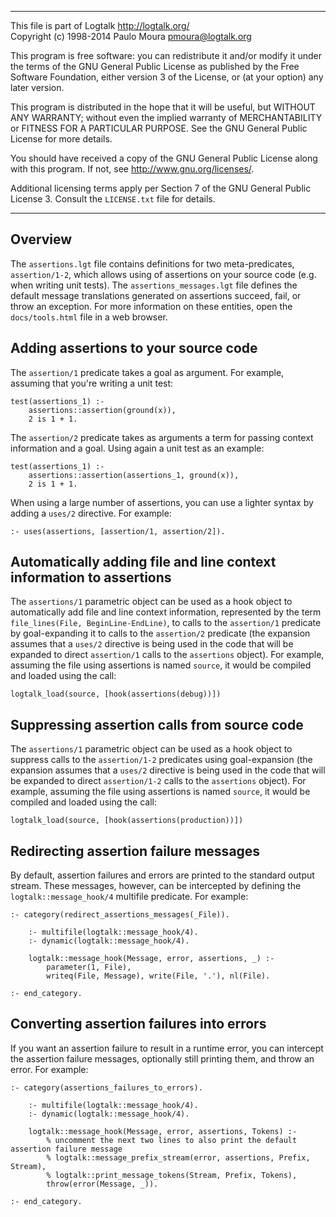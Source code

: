 
________________________________________________________________________

This file is part of Logtalk <http://logtalk.org/>  
Copyright (c) 1998-2014 Paulo Moura <pmoura@logtalk.org>

This program is free software: you can redistribute it and/or modify
it under the terms of the GNU General Public License as published by
the Free Software Foundation, either version 3 of the License, or
(at your option) any later version.

This program is distributed in the hope that it will be useful,
but WITHOUT ANY WARRANTY; without even the implied warranty of
MERCHANTABILITY or FITNESS FOR A PARTICULAR PURPOSE.  See the
GNU General Public License for more details.

You should have received a copy of the GNU General Public License
along with this program.  If not, see <http://www.gnu.org/licenses/>.

Additional licensing terms apply per Section 7 of the GNU General
Public License 3. Consult the `LICENSE.txt` file for details.
________________________________________________________________________


Overview
--------

The `assertions.lgt` file contains definitions for two meta-predicates,
`assertion/1-2`, which allows using of assertions on your source code
(e.g. when writing unit tests). The `assertions_messages.lgt` file defines
the default message translations generated on assertions succeed, fail, or
throw an exception. For more information on these entities, open the
`docs/tools.html` file in a web browser.


Adding assertions to your source code
-------------------------------------

The `assertion/1` predicate takes a goal as argument. For example,
assuming that you're writing a unit test:

	test(assertions_1) :-
		assertions::assertion(ground(x)),
		2 is 1 + 1.

The `assertion/2` predicate takes as arguments a term for passing
context information and a goal. Using again a unit test as an example:

	test(assertions_1) :-
		assertions::assertion(assertions_1, ground(x)),
		2 is 1 + 1.

When using a large number of assertions, you can use a lighter syntax
by adding a `uses/2` directive. For example:

	:- uses(assertions, [assertion/1, assertion/2]).


Automatically adding file and line context information to assertions
--------------------------------------------------------------------

The `assertions/1` parametric object can be used as a hook object to
automatically add file and line context information, represented by the
term `file_lines(File, BeginLine-EndLine)`, to calls to the `assertion/1`
predicate by goal-expanding it to calls to the `assertion/2` predicate
(the expansion assumes that a `uses/2` directive is being used in the code
that will be expanded to direct `assertion/1` calls to the `assertions`
object). For example, assuming the file using assertions is named `source`,
it would be compiled and loaded using the call:

	logtalk_load(source, [hook(assertions(debug))])


Suppressing assertion calls from source code
--------------------------------------------

The `assertions/1` parametric object can be used as a hook object to
suppress calls to the `assertion/1-2` predicates using goal-expansion
(the expansion assumes that a `uses/2` directive is being used in the
code that will be expanded to direct `assertion/1-2` calls to the
`assertions` object). For example, assuming the file using assertions
is named `source`, it would be compiled and loaded using the call:

	logtalk_load(source, [hook(assertions(production))])


Redirecting assertion failure messages
--------------------------------------

By default, assertion failures and errors are printed to the standard
output stream. These messages, however, can be intercepted by defining
the `logtalk::message_hook/4` multifile predicate. For example:

	:- category(redirect_assertions_messages(_File)).
	
		:- multifile(logtalk::message_hook/4).
		:- dynamic(logtalk::message_hook/4).
	
		logtalk::message_hook(Message, error, assertions, _) :-
			parameter(1, File),
			writeq(File, Message), write(File, '.'), nl(File).
	
	:- end_category.


Converting assertion failures into errors
-----------------------------------------

If you want an assertion failure to result in a runtime error, you can
intercept the assertion failure messages, optionally still printing them,
and throw an error. For example:

	:- category(assertions_failures_to_errors).
	
		:- multifile(logtalk::message_hook/4).
		:- dynamic(logtalk::message_hook/4).
	
		logtalk::message_hook(Message, error, assertions, Tokens) :-
			% uncomment the next two lines to also print the default assertion failure message
			% logtalk::message_prefix_stream(error, assertions, Prefix, Stream),
			% logtalk::print_message_tokens(Stream, Prefix, Tokens),
			throw(error(Message, _)).
	
	:- end_category.
